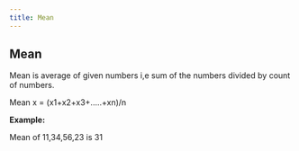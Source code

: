 ```yaml
---
title: Mean
---
```

## Mean

Mean is average of given numbers i,e sum of the numbers divided by count of numbers.

Mean x = (x1+x2+x3+.....+xn)/n

**Example:**

Mean of 11,34,56,23 is 31

